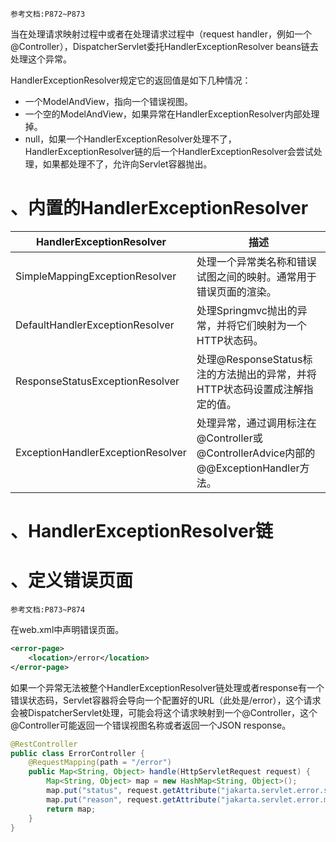 	参考文档:P872~P873

当在处理请求映射过程中或者在处理请求过程中（request handler，例如一个@Controller），DispatcherServlet委托HandlerExceptionResolver beans链去处理这个异常。

HandlerExceptionResolver规定它的返回值是如下几种情况：
- 一个ModelAndView，指向一个错误视图。
- 一个空的ModelAndView，如果异常在HandlerExceptionResolver内部处理掉。
- null，如果一个HandlerExceptionResolver处理不了，HandlerExceptionResolver链的后一个HandlerExceptionResolver会尝试处理，如果都处理不了，允许向Servlet容器抛出。


# 、内置的HandlerExceptionResolver

| HandlerExceptionResolver          | 描述                                                                                 |
| --------------------------------- | ------------------------------------------------------------------------------------ |
| SimpleMappingExceptionResolver    | 处理一个异常类名称和错误试图之间的映射。通常用于错误页面的渲染。                     |
| DefaultHandlerExceptionResolver   | 处理Springmvc抛出的异常，并将它们映射为一个HTTP状态码。                              |
| ResponseStatusExceptionResolver   | 处理@ResponseStatus标注的方法抛出的异常，并将HTTP状态码设置成注解指定的值。          |
| ExceptionHandlerExceptionResolver | 处理异常，通过调用标注在@Controller或@ControllerAdvice内部的@@ExceptionHandler方法。 |

# 、HandlerExceptionResolver链


# 、定义错误页面

	参考文档:P873~P874

在web.xml中声明错误页面。
```xml
<error-page>
	<location>/error</location>
</error-page>
```

如果一个异常无法被整个HandlerExceptionResolver链处理或者response有一个错误状态码，Servlet容器将会导向一个配置好的URL（此处是/error），这个请求会被DispatcherServlet处理，可能会将这个请求映射到一个@Controller，这个@Controller可能返回一个错误视图名称或者返回一个JSON response。
```java
@RestController 
public class ErrorController {   
	@RequestMapping(path = "/error") 
	public Map<String, Object> handle(HttpServletRequest request) { 
		Map<String, Object> map = new HashMap<String, Object>(); 
		map.put("status", request.getAttribute("jakarta.servlet.error.status_code")); 
		map.put("reason", request.getAttribute("jakarta.servlet.error.message")); 
		return map;
	}
}
```
